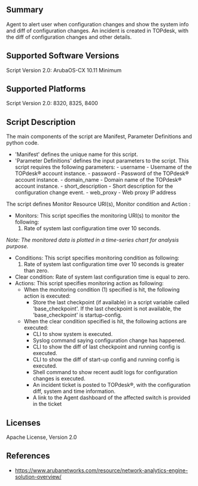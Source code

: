 ## Summary

Agent to alert user when configuration changes and show the system info and diff of configuration changes. An incident is created in TOPdesk, with the diff of configuration changes and other details.

## Supported Software Versions

Script Version 2.0: ArubaOS-CX 10.11 Minimum

## Supported Platforms

Script Version 2.0: 8320, 8325, 8400

## Script Description

The main components of the script are Manifest, Parameter Definitions and python code.  

- 'Manifest' defines the unique name for this script.
- 'Parameter Definitions' defines the input parameters to the script. This script requires the following parameters: 
        - username - Username of the TOPdesk® account instance.
        - password - Password of the TOPdesk® account instance.
        - domain_name - Domain name of the TOPdesk® account instance.
        - short_description - Short description for the configuration change event.
        - web_proxy - Web proxy IP address  

The script defines Monitor Resource URI(s), Monitor condition and Action : 

- Monitors:  This script specifies the monitoring URI(s) to monitor the following:  
    1. Rate of system last configuration time over 10 seconds.

_Note: The monitored data is plotted in a time-series chart for analysis purpose._

- Conditions:  This script specifies monitoring condition as following:
    1. Rate of system last configuration time over 10 seconds is greater than zero.
- Clear condition: Rate of system last configuration time is equal to zero. 
- Actions:  This script specifies monitoring action as following:  
    - When the monitoring condition (1) specified is hit, the following action is executed:
        - Store the last checkpoint (if available) in a script variable called 'base_checkpoint'. If the last checkpoint is not available, the 'base_checkpoint' is startup-config.
    - When the clear condition specified is hit, the following actions are executed:
        - CLI to show system is executed.
        - Syslog command saying configuration change has happened.
        - CLI to show the diff of last checkpoint and running config is executed.
        - CLI to show the diff of start-up config and running config is executed.
        - Shell command to show recent audit logs for configuration changes is executed.
        - An incident ticket is posted to TOPdesk®, with the configuration diff, system and time information.
        - A link to the Agent dashboard of the affected switch is provided in the ticket 

## Licenses

Apache License, Version 2.0

## References

- https://www.arubanetworks.com/resource/network-analytics-engine-solution-overview/

